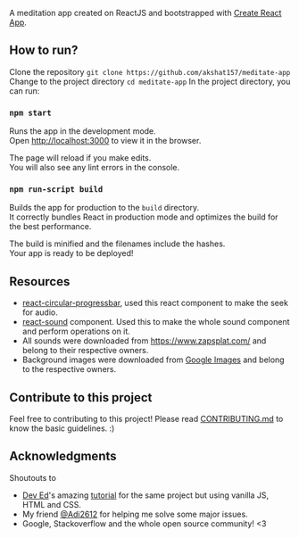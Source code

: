 A meditation app created on ReactJS and bootstrapped with [Create React App](https://github.com/facebook/create-react-app).

## How to run?
Clone the repository
`git clone https://github.com/akshat157/meditate-app`<br>
Change to the project directory
`cd meditate-app`
In the project directory, you can run:

### `npm start`

Runs the app in the development mode.<br>
Open [http://localhost:3000](http://localhost:3000) to view it in the browser.

The page will reload if you make edits.<br>
You will also see any lint errors in the console.

### `npm run-script build`

Builds the app for production to the `build` directory.<br>
It correctly bundles React in production mode and optimizes the build for the best performance.

The build is minified and the filenames include the hashes.<br>
Your app is ready to be deployed!

## Resources
* [react-circular-progressbar](https://github.com/kevinsqi/react-circular-progressbar), used this react component to make the seek for audio.
* [react-sound](https://github.com/leoasis/react-sound) component. Used this to make the whole sound component and perform operations on it.
* All sounds were downloaded from https://www.zapsplat.com/ and belong to their respective owners.
* Background images were downloaded from [Google Images](https://images.google.com) and belong to the respective owners.

## Contribute to this project
Feel free to contributing to this project! Please read [CONTRIBUTING.md](https://github.com/akshat157/meditate-app/blob/master/CONTRIBUTING.md) to know the basic guidelines. :)

## Acknowledgments
Shoutouts to
* [Dev Ed](https://www.youtube.com/channel/UClb90NQQcskPUGDIXsQEz5Q)'s amazing [tutorial](https://www.youtube.com/watch?v=oMBXdZzYqEk) for the same project but using vanilla JS, HTML and CSS.
* My friend [@Adi2612](https://github.com/Adi2612/) for helping me solve some major issues.
* Google, Stackoverflow and the whole open source community! <3
